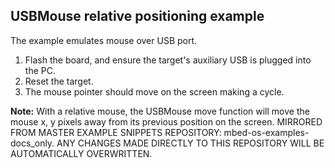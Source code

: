 ## USBMouse relative positioning example

The example emulates mouse over USB port.

1. Flash the board, and ensure the target's auxiliary USB is plugged into the PC.
2. Reset the target.
3. The mouse pointer should move on the screen making a cycle.

**Note:** With a relative mouse, the USBMouse move function will move the mouse x, y pixels away from its previous position on the screen.
MIRRORED FROM MASTER EXAMPLE SNIPPETS REPOSITORY: mbed-os-examples-docs_only.
ANY CHANGES MADE DIRECTLY TO THIS REPOSITORY WILL BE AUTOMATICALLY OVERWRITTEN.
